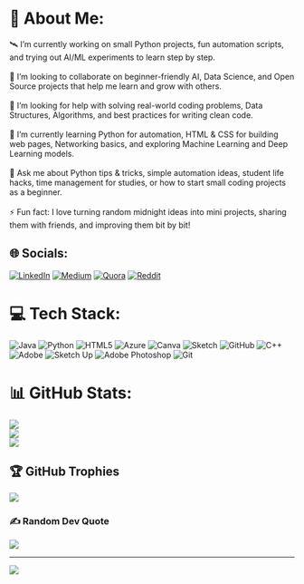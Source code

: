 # 💫 About Me:
🛰️ I’m currently working on small Python projects, fun automation scripts, and trying out AI/ML experiments to learn step by step.<br><br>🕺 I’m looking to collaborate on beginner-friendly AI, Data Science, and Open Source projects that help me learn and grow with others.<br><br>🤝 I’m looking for help with solving real-world coding problems, Data Structures, Algorithms, and best practices for writing clean code.<br><br>🌱 I’m currently learning Python for automation, HTML & CSS for building web pages, Networking basics, and exploring Machine Learning and Deep Learning models.<br><br>💬 Ask me about Python tips & tricks, simple automation ideas, student life hacks, time management for studies, or how to start small coding projects as a beginner.<br><br>⚡ Fun fact: I love turning random midnight ideas into mini projects, sharing them with friends, and improving them bit by bit!


## 🌐 Socials:
[![LinkedIn](https://img.shields.io/badge/LinkedIn-%230077B5.svg?logo=linkedin&logoColor=white)](https://linkedin.com/in/pratikpandey15) [![Medium](https://img.shields.io/badge/Medium-12100E?logo=medium&logoColor=white)](https://medium.com/@pratikpandey15 ) [![Quora](https://img.shields.io/badge/Quora-%23B92B27.svg?logo=Quora&logoColor=white)](https://quora.com/profile/Pratik-Pandey-403) [![Reddit](https://img.shields.io/badge/Reddit-%23FF4500.svg?logo=Reddit&logoColor=white)](https://reddit.com/user/Pratikpandey15) 

# 💻 Tech Stack:
![Java](https://img.shields.io/badge/java-%23ED8B00.svg?style=for-the-badge&logo=openjdk&logoColor=white) ![Python](https://img.shields.io/badge/python-3670A0?style=for-the-badge&logo=python&logoColor=ffdd54) ![HTML5](https://img.shields.io/badge/html5-%23E34F26.svg?style=for-the-badge&logo=html5&logoColor=white) ![Azure](https://img.shields.io/badge/azure-%230072C6.svg?style=for-the-badge&logo=microsoftazure&logoColor=white) ![Canva](https://img.shields.io/badge/Canva-%2300C4CC.svg?style=for-the-badge&logo=Canva&logoColor=white) ![Sketch](https://img.shields.io/badge/Sketch-FFB387?style=for-the-badge&logo=sketch&logoColor=black) ![GitHub](https://img.shields.io/badge/github-%23121011.svg?style=for-the-badge&logo=github&logoColor=white) ![C++](https://img.shields.io/badge/c++-%2300599C.svg?style=for-the-badge&logo=c%2B%2B&logoColor=white) ![Adobe](https://img.shields.io/badge/adobe-%23FF0000.svg?style=for-the-badge&logo=adobe&logoColor=white) ![Sketch Up](https://img.shields.io/badge/SketchUp-005F9E?style=for-the-badge&logo=sketchup&logoColor=white) ![Adobe Photoshop](https://img.shields.io/badge/adobe%20photoshop-%2331A8FF.svg?style=for-the-badge&logo=adobe%20photoshop&logoColor=white) ![Git](https://img.shields.io/badge/git-%23F05033.svg?style=for-the-badge&logo=git&logoColor=white)
# 📊 GitHub Stats:
![](https://github-readme-stats.vercel.app/api?username=pratikpandey15&theme=ambient_gradient&hide_border=false&include_all_commits=true&count_private=false)<br/>
![](https://nirzak-streak-stats.vercel.app/?user=pratikpandey15&theme=ambient_gradient&hide_border=false)<br/>
![](https://github-readme-stats.vercel.app/api/top-langs/?username=pratikpandey15&theme=ambient_gradient&hide_border=false&include_all_commits=true&count_private=false&layout=compact)

## 🏆 GitHub Trophies
![](https://github-profile-trophy.vercel.app/?username=pratikpandey15&theme=ambient_gradient&no-frame=false&no-bg=false&margin-w=4)

### ✍️ Random Dev Quote
![](https://quotes-github-readme.vercel.app/api?type=vetical&theme=merko)

---
[![](https://visitcount.itsvg.in/api?id=pratikpandey15&icon=6&color=3)](https://visitcount.itsvg.in)

<!-- Proudly created with GPRM ( https://gprm.itsvg.in ) -->
